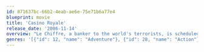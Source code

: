 ```yaml
---
id: 871637bc-66b2-4eab-ae6e-75e71b6a77e4
blueprint: movie
title: 'Casino Royale'
release_date: '2006-11-14'
overview: "Le Chiffre, a banker to the world's terrorists, is scheduled to participate in a high-stakes poker game in Montenegro, where he intends to use his winnings to establish his financial grip on the terrorist market. M sends Bond – on his maiden mission as a 00 Agent – to attend this game and prevent Le Chiffre from winning. With the help of Vesper Lynd and Felix Leiter, Bond enters the most important poker game in his already dangerous career."
genres: '[{"id": 12, "name": "Adventure"}, {"id": 28, "name": "Action"}, {"id": 53, "name": "Thriller"}]'
---
```

